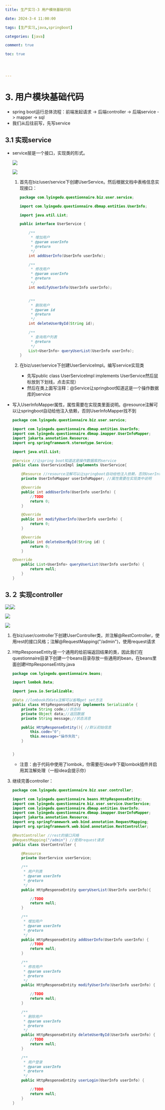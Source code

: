 ```yaml
---
title: 生产实习-3 用户模块基础代码

date: 2024-3-4 11:00:00

tags: [生产实习,java,springboot]

categories: [java]

comment: true

toc: true




---
```


#
<!--more-->

# 3. 用户模块基础代码

- spring boot运行总体流程：前端发起请求 -> 后端controller -> 后端service -> mapper -> sql
- 我们从后往前写，先写service

## 3.1 实现service

- service层是一个接口，实现类的形式。

  ![](D:/blog/themes/yilia/source/img/java/produce_practice/3/1.png)

  ![](img/java/produce_practice/3/1.png)

  1. 首先在biz/user/service下创建UserService。然后根据文档中表格信息实现接口：

     ```java
     package com.lyingedu.questionnaire.biz.user.service;
     
     import com.lyingedu.questionnaire.dbmap.entities.UserInfo;
     
     import java.util.List;
     
     public interface UserService {
     
         /**
          * 增加用户
          * @param userInfo
          * @return
          */
         int addUserInfo(UserInfo userInfo);
     
         /**
          * 修改用户
          * @param userInfo
          * @return
          */
         int modifyUserInfo(UserInfo userInfo);
     
     
         /**
          * 删除用户
          * @param id
          * @return
          */
         int deleteUserById(String id);
     
         /**
          * 查询用户列表
          * @return
          */
         List<UserInfo> queryUserList(UserInfo userInfo);
     }
     
     ```

  2. 在biz/user/service下创建UserServiceImpl。编写service实现类

     - 先写public class UserServiceImpl implements UserService然后鼠标放到下划线，点击实现）
     - 然后在类上面写注释：@Service让springboot知道这是一个操作数据库的service
- 写入UserInfoMapper属性，属性需要在实现类里面说明。@resource注解可以让springboot自动给他注入依赖，否则UserInfoMapper找不到
  
     ```java
     package com.lyingedu.questionnaire.biz.user.service;
     
     import com.lyingedu.questionnaire.dbmap.entities.UserInfo;
     import com.lyingedu.questionnaire.dbmap.imapper.UserInfoMapper;
     import jakarta.annotation.Resource;
     import org.springframework.stereotype.Service;
     
     import java.util.List;
     
     @Service //让spring boot知道这是操作数据库的service
     public class UserServiceImpl implements UserService{
     
         @Resource //resource注解可以让springboot自动给他注入依赖，否则UserInfoMapper找不到
         private UserInfoMapper userInfoMapper; //属性需要在实现类中说明
     
         @Override
         public int addUserInfo(UserInfo userInfo) {
             //TODO
             return 0;
         }
     
         @Override
         public int modifyUserInfo(UserInfo userInfo) {
             return 0;
         }
     
         @Override
         public int deleteUserById(String id) {
             return 0;
         }
     
    @Override
         public List<UserInfo> queryUserList(UserInfo userInfo) {
             return null;
         }
     }
     
    ```
    
     

## 3.２ 实现controller

 ![](D:/blog/themes/yilia/source/img/java/produce_practice/3/2.png)![](D:/blog/themes/yilia/source/img/java/produce_practice/3/3.png)

![](img/java/produce_practice/3/2.png)

![](img/java/produce_practice/3/3.png)

1. 在biz/user/controller下创建UserController类，并注解@RestController，使用rest的接口风格；注解@RequestMapping("/admin")，使用request请求

2. HttpResponseEntity是一个通用的给前端返回结果的类，因此我们在questionnaire目录下创建一个beans目录存放一些通用的bean，在beans里面创建HttpResponseEntity.java

   ```java
   package com.lyingedu.questionnaire.beans;
   
   import lombok.Data;
   
   import java.io.Serializable;
   
   @Data //lombook的data注解可以省略get set方法
   public class HttpResponseEntity implements Serializable {
       private String code;//状态码
       private Object data;//返回数据
       private String message;//状态消息
   
       public HttpResponseEntity(){ //默认初始信息
           this.code="0";
           this.message="操作失败";
       }
   
   
   }
   
   ```

   - 注意：由于代码中使用了lombok，你需要在idea中下载lombok插件并启用其注解处理（一般idea会提示你）

3. 继续完善controller：

   ```java
   package com.lyingedu.questionnaire.biz.user.controller;
   
   import com.lyingedu.questionnaire.beans.HttpResponseEntity;
   import com.lyingedu.questionnaire.biz.user.service.UserService;
   import com.lyingedu.questionnaire.dbmap.entities.UserInfo;
   import com.lyingedu.questionnaire.dbmap.imapper.UserInfoMapper;
   import jakarta.annotation.Resource;
   import org.springframework.web.bind.annotation.RequestMapping;
   import org.springframework.web.bind.annotation.RestController;
   
   @RestController //rest的接口风格
   @RequestMapping("/admin") //使用request请求
   public class UserController {
   
       @Resource
       private UserService userService;
   
       /**
        * 用户列表
        * @param userInfo
        * @return
        */
       public HttpResponseEntity queryUserList(UserInfo userInfo){
   
           //TODO
           return null;
       }
   
       /**
        * 增加用户
        * @param userInfo
        * @return
        */
       public HttpResponseEntity addUserInfo(UserInfo userInfo) {
           //TODO
           return null;
       }
   
       /**
        * 修改用户
        * @param userInfo
        * @return
        */
       public HttpResponseEntity modifyUserInfo(UserInfo userInfo) {
   
           //TODO
           return null;
       }
   
       /**
        * 删除用户
        * @param userInfo
        * @return
        */
       public HttpResponseEntity deleteUserById(UserInfo userInfo) {
           //TODO
           return null;
       }
   
       /**
        * 用户登录
        * @param userInfo
        * @return
        */
       public HttpResponseEntity userLogin(UserInfo userInfo) {
   
           //TODO
           return null;
       }
   }
   
   ```

   